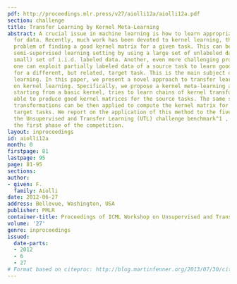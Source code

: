 ```yaml
---
pdf: http://proceedings.mlr.press/v27/aiolli12a/aiolli12a.pdf
section: challenge
title: Transfer Learning by Kernel Meta-Learning
abstract: A crucial issue in machine learning is how to learn appropriate representations
  for data. Recently, much work has been devoted to kernel learning, that is, the
  problem of finding a good kernel matrix for a given task. This can be done in a
  semi-supervised learning setting by using a large set of unlabeled data and a (typically
  small) set of i.i.d. labeled data. Another, even more challenging problem, is how
  one can exploit partially labeled data of a source task to learn good representations
  for a different, but related, target task. This is the main subject of transfer
  learning. In this paper, we present a novel approach to transfer learning based
  on kernel learning. Specifically, we propose a kernel meta-learning algorithm which,
  starting from a basic kernel, tries to learn chains of kernel transforms that are
  able to produce good kernel matrices for the source tasks. The same sequence of
  transformations can be then applied to compute the kernel matrix for new related
  target tasks. We report on the application of this method to the five datasets of
  the Unsupervised and Transfer Learning (UTL) challenge benchmark^1 , where we won
  the first phase of the competition.
layout: inproceedings
id: aiolli12a
month: 0
firstpage: 81
lastpage: 95
page: 81-95
sections: 
author:
- given: F.
  family: Aiolli
date: 2012-06-27
address: Bellevue, Washington, USA
publisher: PMLR
container-title: Proceedings of ICML Workshop on Unsupervised and Transfer Learning
volume: '27'
genre: inproceedings
issued:
  date-parts:
  - 2012
  - 6
  - 27
# Format based on citeproc: http://blog.martinfenner.org/2013/07/30/citeproc-yaml-for-bibliographies/
---
```

